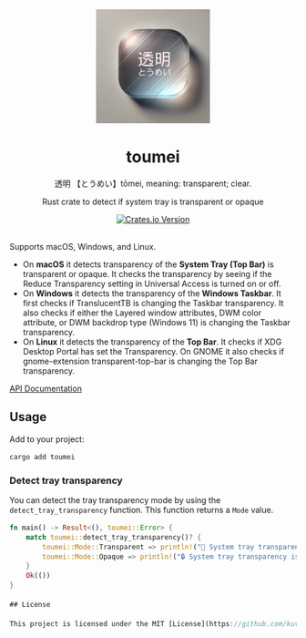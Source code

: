 
<div align="center">
    <img src="resources/logo.png" width="200"/>
    <h1>toumei</h1>
    <p>透明 【とうめい】tōmei, meaning: transparent; clear.</p>
    <p>Rust crate to detect if system tray is transparent or opaque</p>
    <a href="https://crates.io/crates/toumei"><img alt="Crates.io Version" src="https://img.shields.io/crates/v/toumei?style=for-the-badge"></a>
    <br>
    <br>
</div>

Supports macOS, Windows, and Linux.

  * On **macOS** it detects transparency of the **System Tray (Top Bar)** is transparent or opaque. It checks the transparency by seeing if the Reduce Transparency setting in Universal Access is turned on or off.
  * On **Windows** it detects the transparency of the **Windows Taskbar**. It first checks if TranslucentTB is changing the Taskbar transparency. It also checks if either the Layered window attributes, DWM color attribute, or DWM backdrop type (Windows 11) is changing the Taskbar transparency.
  * On **Linux** it detects the transparency of the **Top Bar**. It checks if XDG Desktop Portal has set the Transparency. On GNOME it also checks if gnome-extension transparent-top-bar is changing the Top Bar transparency.


[API Documentation](https://docs.rs/toumei/)

## Usage

Add to your project:

```bash
cargo add toumei
```

### Detect tray transparency
You can detect the tray transparency mode by using the `detect_tray_transparency` function. This function returns a `Mode` value.
```rust
fn main() -> Result<(), toumei::Error> {
    match toumei::detect_tray_transparency()? {
        toumei::Mode::Transparent => println!("🎉 System tray transparency is enabled!"),
        toumei::Mode::Opaque => println!("🔒 System tray transparency is disabled"),
    }
    Ok(())
}

## License

This project is licensed under the MIT [License](https://github.com/kuvaus/toumei/blob/main/LICENSE)

